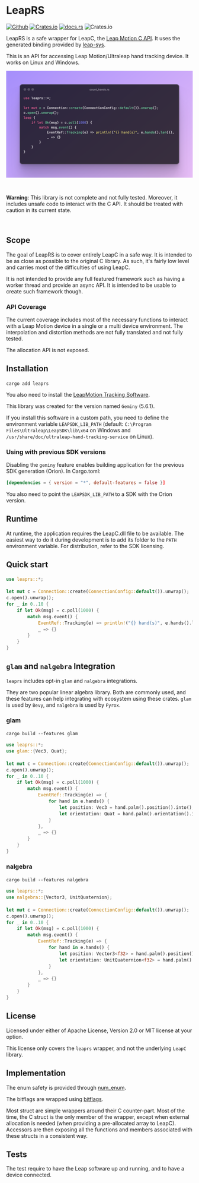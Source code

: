 # LeapRS

[![Github](https://img.shields.io/badge/github-plule%2Fleaprs-8da0cb?style=flat-square)](https://github.com/plule/leaprs)
[![Crates.io](https://img.shields.io/crates/v/leaprs?style=flat-square)](https://crates.io/crates/leaprs)
[![docs.rs](https://img.shields.io/docsrs/leaprs?style=flat-square)](https://docs.rs/leaprs)
![Crates.io](https://img.shields.io/crates/l/leaprs?style=flat-square)

LeapRS is a safe wrapper for LeapC, the [Leap Motion C
API](https://docs.ultraleap.com/tracking-api/). It uses the generated binding
provided by [leap-sys](https://crates.io/crates/leap-sys).

This is an API for accessing Leap Motion/Ultraleap hand tracking device. It
works on Linux and Windows.

![leaprs](images/leaprs.png)

<div class="example-wrap" style="display:inline-block"><pre class="compile_fail" style="white-space:normal;font:inherit;">

**Warning**: This library is not complete and not fully tested. Moreover, it includes unsafe
code to interact with the C API. It should be treated with caution in its
current state.

</pre></div>

## Scope

The goal of LeapRS is to cover entirely LeapC in a safe way. It is intended to
be as close as possible to the original C library. As such, it's fairly low
level and carries most of the difficulties of using LeapC.

It is not intended to provide any full featured framework such as having a
worker thread and provide an async API. It is intended to be usable to create
such framework though.

### API Coverage

The current coverage includes most of the necessary functions to interact with a
Leap Motion device in a single or a multi device environment. The interpolation
and distortion methods are not fully translated and not fully tested.

The allocation API is not exposed.

## Installation

`cargo add leaprs`

You also need to install the [LeapMotion Tracking
Software](https://developer.leapmotion.com/tracking-software-download).

This library was created for the version named `Geminy` (5.6.1).

If you install this software in a custom path, you need to define the
environment variable `LEAPSDK_LIB_PATH` (default: `C:\Program
Files\Ultraleap\LeapSDK\lib\x64` on Windows and
`/usr/share/doc/ultraleap-hand-tracking-service` on Linux).

### Using with previous SDK versions

Disabling the `geminy` feature enables building application for the previous SDK
generation (Orion). In Cargo.toml:

```toml
[dependencies = { version = "*", default-features = false }]
```

You also need to point the `LEAPSDK_LIB_PATH` to a SDK with the Orion version.

## Runtime

At runtime, the application requires the LeapC.dll file to be available. The
easiest way to do it during development is to add its folder to the `PATH`
environment variable. For distribution, refer to the SDK licensing.

## Quick start

```rust
use leaprs::*;

let mut c = Connection::create(ConnectionConfig::default()).unwrap();
c.open().unwrap();
for _ in 0..10 {
    if let Ok(msg) = c.poll(1000) {
        match msg.event() {
            EventRef::Tracking(e) => println!("{} hand(s)", e.hands().len()),
            _ => {}   
        }
    }
}
```

## `glam` and `nalgebra` Integration

`leaprs` includes opt-in `glam` and `nalgebra` integrations.

They are two popular linear algebra library. Both are commonly used, and these features can help integrating with ecosystem using these crates.
`glam` is used by `Bevy`, and `nalgebra` is used by `Fyrox`.

### glam

`cargo build --features glam`

```rust
use leaprs::*;
use glam::{Vec3, Quat};

let mut c = Connection::create(ConnectionConfig::default()).unwrap();
c.open().unwrap();
for _ in 0..10 {
    if let Ok(msg) = c.poll(1000) {
        match msg.event() {
            EventRef::Tracking(e) => {
                for hand in e.hands() {
                    let position: Vec3 = hand.palm().position().into();
                    let orientation: Quat = hand.palm().orientation().into();
                }
            },
            _ => {}
        }
    }
}
```

### nalgebra

`cargo build --features nalgebra`

```rust
use leaprs::*;
use nalgebra::{Vector3, UnitQuaternion};

let mut c = Connection::create(ConnectionConfig::default()).unwrap();
c.open().unwrap();
for _ in 0..10 {
    if let Ok(msg) = c.poll(1000) {
        match msg.event() {
            EventRef::Tracking(e) => {
                for hand in e.hands() {
                    let position: Vector3<f32> = hand.palm().position().into();
                    let orientation: UnitQuaternion<f32> = hand.palm().orientation().into();
                }
            },
            _ => {}
        }
    }
}
```

## License

Licensed under either of Apache License, Version 2.0 or MIT license at your option.

This license only covers the `leaprs` wrapper, and not the underlying `LeapC` library.

## Implementation

The enum safety is provided through [num_enum](https://docs.rs/num_enum/latest/num_enum/).

The bitflags are wrapped using [bitflags](https://docs.rs/bitflags/latest/bitflags/).

Most struct are simple wrappers around their C counter-part. Most of the time,
the C struct is the only member of the wrapper, except when external allocation
is needed (when providing a pre-allocated array to LeapC). Accessors are then
exposing all the functions and members associated with these structs in a
consistent way.

## Tests

The test require to have the Leap software up and running, and to have a device
connected.
